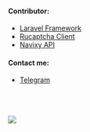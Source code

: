 <h4>Contributor: </h4>
<ul>
  <li>
  <a href="https://github.com/laravel/framework">Laravel Framework</a>
  </li>
  
  <li>
  <a href="https://github.com/gladyshev/rucaptcha-client/pull/12">Rucaptcha Client</a>
  </li>
  
  <li>
  <a href="https://github.com/SquareGPS/navixy-api">Navixy API</a>
  </li>
</ul>

<h4>Contact me: </h4>
<ul>
  <li>
  <a href="https://t.me/no_index">Telegram</a>
  </li>
</ul>
<br/>
<br/>
<br/>

<a href="https://www.codewars.com/users/uff_auth" target="_blank">
  <img src="https://www.codewars.com/users/uff_auth/badges/large"/>
</a>
